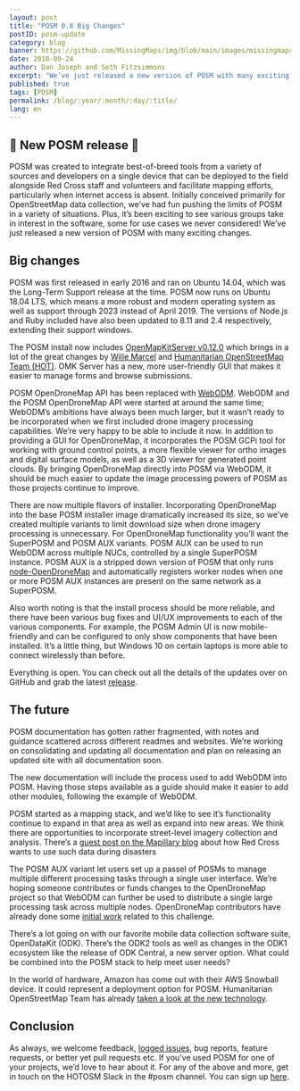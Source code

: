 ```yaml
---
layout: post
title: "POSM 0.8 Big Changes"
postID: posm-update
category: blog
banner: https://github.com/MissingMaps/img/blob/main/images/missingmaps-blog_20180924_banner.jpg
date: 2018-09-24
author: Dan Joseph and Seth Fitzsimmons
excerpt: "We’ve just released a new version of POSM with many exciting changes."
published: true
tags: [POSM]
permalink: /blog/:year/:month/:day/:title/
lang: en
---
```


## 🎉 New POSM release 🎉

POSM was created to integrate best-of-breed tools from a variety of sources and developers on a single device that can be deployed to the field alongside Red Cross staff and volunteers and facilitate mapping efforts, particularly when internet access is absent. Initially conceived primarily for OpenStreetMap data collection, we’ve had fun pushing the limits of POSM in a variety of situations. Plus, it’s been exciting to see various groups take in interest in the software, some for use cases we never considered! We’ve just released a new version of POSM with many exciting changes.

## Big changes

POSM was first released in early 2016 and ran on Ubuntu 14.04, which was the Long-Term Support release at the time. POSM now runs on Ubuntu 18.04 LTS, which means a more robust and modern operating system as well as support through 2023 instead of April 2019. The versions of Node.js and Ruby included have also been updated to 8.11 and 2.4 respectively, extending their support windows. 

The POSM install now includes [OpenMapKitServer v0.12.0](https://github.com/posm/OpenMapKitServer) which brings in a lot of the great changes by [Wille Marcel](https://twitter.com/_wille) and [Humanitarian OpenStreetMap Team (HOT)](https://www.hotosm.org/). OMK Server has a new, more user-friendly GUI that makes it easier to manage forms and browse submissions.

POSM OpenDroneMap API has been replaced with [WebODM](https://www.opendronemap.org/webodm/). WebODM and the POSM OpenDroneMap API were started at around the same time; WebODM’s ambitions have always been much larger, but it wasn’t ready to be incorporated when we first included drone imagery processing capabilities. We’re very happy to be able to include it now. In addition to providing a GUI for OpenDroneMap, it incorporates the POSM GCPi tool for working with ground control points, a more flexible viewer for ortho images and digital surface models, as well as a 3D viewer for generated point clouds. By bringing OpenDroneMap directly into POSM via WebODM, it should be much easier to update the image processing powers of POSM as those projects continue to improve.

There are now multiple flavors of installer. Incorporating OpenDroneMap into the base POSM installer image dramatically increased its size, so we’ve created multiple variants to limit download size when drone imagery processing is unnecessary. For OpenDroneMap functionality you’ll want the SuperPOSM and POSM AUX variants. POSM AUX can be used to run WebODM across multiple NUCs, controlled by a single SuperPOSM instance. POSM AUX is a stripped down version of POSM that only runs [node-OpenDroneMap](https://github.com/OpenDroneMap/node-OpenDroneMap) and automatically registers worker nodes when one or more POSM AUX instances are present on the same network as a SuperPOSM.

Also worth noting is that the install process should be more reliable, and there have been various bug fixes and UI/UX improvements to each of the various components. For example, the POSM Admin UI is now mobile-friendly and can be configured to only show components that have been installed. It’s a little thing, but Windows 10 on certain laptops is more able to connect wirelessly than before.

Everything is open. You can check out all the details of the updates over on GitHub and grab the latest [release](https://github.com/posm/posm-build/releases). 

## The future

POSM documentation has gotten rather fragmented, with notes and guidance scattered across different readmes and websites.  We’re working on consolidating and updating all documentation and plan on releasing an updated site with all documentation soon.

The new documentation will include the process used to add WebODM into POSM. Having those steps available as a guide should make it easier to add other modules, following the example of WebODM.

POSM started as a mapping stack, and we’d like to see it’s functionality continue to expand in that area as well as expand into new areas. We think there are opportunities to incorporate street-level imagery collection and analysis. There’s a [guest post on the Mapillary blog](https://blog.mapillary.com/update/2018/03/21/how-red-cross-uses-data-during-global-disasters.html) about how Red Cross wants to use such data during disasters 

The POSM AUX variant let users set up a passel of POSMs to manage multiple different processing tasks through a single user interface. We’re hoping someone contributes or funds changes to the OpenDroneMap project so that WebODM can further be used to distribute a single large processing task across multiple nodes. OpenDroneMap contributors have already done some [initial work](https://docs.opendronemap.org/large.html) related to this challenge.

There’s a lot going on with our favorite mobile data collection software suite, OpenDataKit (ODK). There’s the ODK2 tools as well as changes in the ODK1 ecosystem like the release of ODK Central, a new server option. What could be combined into the POSM stack to help meet user needs?

In the world of hardware, Amazon has come out with their AWS Snowball device. It could represent a deployment option for POSM. Humanitarian OpenStreetMap Team has already [taken a look at the new technology](https://www.hotosm.org/updates/new-technology-for-aerial-imagery-in-disaster-response/).

## Conclusion

As always, we welcome feedback, [logged issues](https://github.com/posm/posm/issues), bug reports, feature requests, or better yet pull requests etc. If you’ve used POSM for one of your projects, we’d love to hear about it. For any of the above and more, get in touch on the HOTOSM Slack in the #posm channel. You can sign up [here](http://slack.hotosm.org/).
